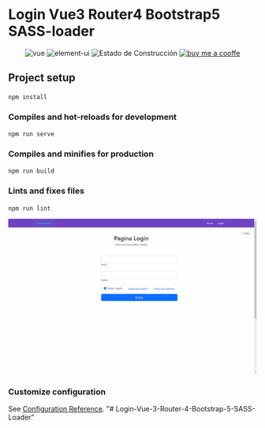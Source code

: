 # Login Vue3 Router4 Bootstrap5 SASS-loader

<p align="center">
    <img src="https://img.shields.io/badge/vue-%5E3.2.13-green" alt="vue">
    <img src="https://img.shields.io/badge/vue--router-%5E4.0.3-green" alt="element-ui">
    <img src="https://img.shields.io/badge/licence-MIT-yellowgreen" alt="Estado de Construcción">
    <a href="https://www.buymeacoffee.com/tellyscasto" title="buy me a cooffe">
    <img src="https://img.shields.io/badge/%24-donate-orange" alt="buy me a cooffe">
    </a>
    
</p>

## Project setup
```
npm install
```

### Compiles and hot-reloads for development
```
npm run serve
```

### Compiles and minifies for production
```
npm run build
```

### Lints and fixes files
```
npm run lint
```
<img src="https://raw.githubusercontent.com/Tellys/Login-Vue-3-Router-4-Bootstrap-5-SASS-Loader/main/anigif.gif" alt="Animation System">

### Customize configuration
See [Configuration Reference](https://cli.vuejs.org/config/).
"# Login-Vue-3-Router-4-Bootstrap-5-SASS-Loader" 
